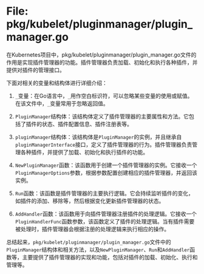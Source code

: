 # File: pkg/kubelet/pluginmanager/plugin_manager.go

在Kubernetes项目中，pkg/kubelet/pluginmanager/plugin_manager.go文件的作用是实现插件管理器的功能。插件管理器负责加载、初始化和执行各种插件，并提供对插件的管理接口。

下面对相关的变量和结构体进行详细介绍：

1. `_`变量：在Go语言中，`_`用作空白标识符，可以忽略某些变量的使用或赋值。在该文件中，`_`变量常用于忽略返回值。

2. `PluginManager`结构体：该结构体定义了插件管理器的主要属性和方法。它包括了插件的状态、插件配置信息、插件注册表等。

3. `pluginManager`结构体：该结构体是`PluginManager`的实例，并且继承自`pluginManagerInterface`接口，定义了插件管理器的行为。插件管理器负责管理各种插件，并提供了加载、初始化和执行插件的功能。

4. `NewPluginManager`函数：该函数用于创建一个插件管理器的实例。它接收一个`PluginManagerOptions`参数，根据参数配置创建相应的插件管理器，并返回该实例。

5. `Run`函数：该函数是插件管理器的主要执行逻辑。它会持续监听插件的变化，如插件的添加、移除等，然后根据变化更新插件管理器的状态。

6. `AddHandler`函数：该函数用于向插件管理器注册插件的处理逻辑。它接收一个`PluginHandlerFunc`函数参数，该函数定义了插件的处理逻辑。当有插件需要被处理时，插件管理器会根据注册的处理逻辑来执行相应的操作。

总结起来，`pkg/kubelet/pluginmanager/plugin_manager.go`文件中的`PluginManager`结构体和相关方法，以及`NewPluginManager`、`Run`和`AddHandler`函数等，主要提供了插件管理器的实现和功能，包括对插件的加载、初始化、执行和管理等。

